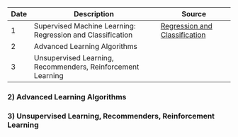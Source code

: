 |Date |Description| Source |
|---- |---------- | ------ |
| 1 | Supervised Machine Learning: Regression and Classification | [Regression and Classification](https://www.coursera.org/learn/machine-learning?specialization=machine-learning-introduction) | 
| 2 | Advanced Learning Algorithms | | 
| 3 | Unsupervised Learning, Recommenders, Reinforcement Learning || 

### 2) Advanced Learning Algorithms
### 3) Unsupervised Learning, Recommenders, Reinforcement Learning
